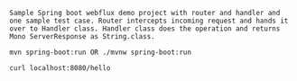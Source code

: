 ``Sample Spring boot webflux demo project with router and handler and one sample test case.
  Router intercepts incoming request and hands it over to Handler class. Handler class does the operation and returns Mono ServerResponse as String.class. 
``


`
mvn spring-boot:run OR ./mvnw spring-boot:run
`

`
curl localhost:8080/hello
`

